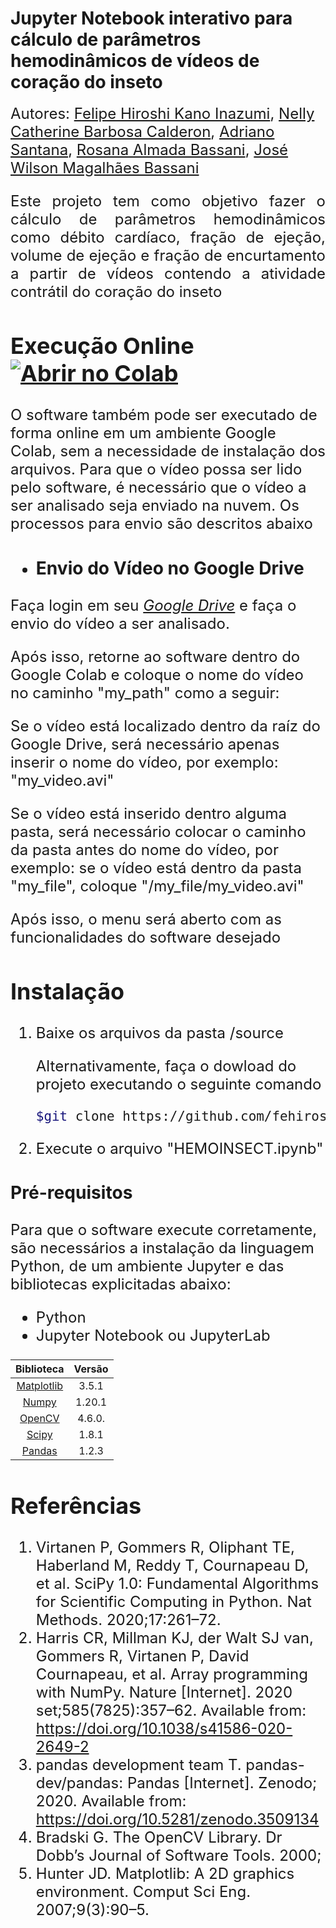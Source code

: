 # Jupyter Notebook interativo para cálculo de parâmetros hemodinâmicos de vídeos de coração do inseto

<font size=5>Autores: [Felipe Hiroshi Kano Inazumi](mailto:f215696@dac.unicamp.br),
[Nelly Catherine Barbosa Calderon](mailto:n160942@dac.unicamp.br), 
[Adriano Santana](mailto:adriano.rsantana@gmail.com),
[Rosana Almada Bassani](mailto:arbassani@unicamp.br), 
[José Wilson Magalhães Bassani](bassani@unicamp.br)

<p style='text-align: justify;'> Este projeto tem como objetivo fazer o cálculo de parâmetros hemodinâmicos como débito cardíaco, fração de ejeção, volume de ejeção e fração de encurtamento a partir de vídeos contendo a atividade contrátil do coração do inseto </p> 

## Execução Online  [![Abrir no Colab](https://colab.research.google.com/assets/colab-badge.svg)](https://colab.research.google.com/github/fehiroshii/JupyterNTB/blob/main/online/google_colab/main_ntb.ipynb)

O software também pode ser executado de forma online em um ambiente Google Colab, sem a necessidade de instalação dos arquivos. Para que o vídeo possa ser lido pelo software, é necessário que o vídeo a ser analisado seja enviado na nuvem. Os processos para envio são descritos abaixo</p>

- ### Envio do Vídeo no Google Drive

Faça login em seu *[Google Drive](https://drive.google.com/drive/u/0/my-drive)* e faça o envio do vídeo a ser analisado.

Após isso, retorne ao software dentro do Google Colab e coloque o nome do vídeo no caminho "my_path" como a seguir: 

Se o vídeo está localizado dentro da raíz do Google Drive, será necessário apenas inserir o nome do vídeo, por exemplo: "my_video.avi"

Se o vídeo está inserido dentro alguma pasta, será necessário colocar o caminho da pasta antes do nome do vídeo, por exemplo: se o vídeo está dentro da pasta "my_file", coloque "/my_file/my_video.avi"


Após isso, o menu  será aberto com as funcionalidades do software desejado


###

## Instalação

1. Baixe os arquivos da pasta /source

   Alternativamente, faça o dowload do projeto executando o seguinte comando

   ```sh
   $git clone https://github.com/fehiroshii/JupyterNTB/
   ```
2. Execute o arquivo "HEMOINSECT.ipynb"




### Pré-requisitos

Para que o software execute corretamente, são necessários a instalação da linguagem Python, de um ambiente Jupyter e das bibliotecas explicitadas abaixo:

- Python  
- Jupyter Notebook ou JupyterLab


| Biblioteca                             |  Versão   |
| :------------------------------------: | :-------: |
| [Matplotlib](https://matplotlib.org/)  | 3.5.1     |
| [Numpy](https://numpy.org/)            |  1.20.1   |
| [OpenCV](https://opencv.org/)          |  4.6.0.   |
| [Scipy](https://scipy.org/)            |  1.8.1    |
| [Pandas](https://pandas.pydata.org/)   | 1.2.3     |

  

## Referências

1.	Virtanen P, Gommers R, Oliphant TE, Haberland M, Reddy T, Cournapeau D, et al. SciPy 1.0: Fundamental Algorithms for Scientific Computing in Python. Nat Methods. 2020;17:261–72. 
2.	Harris CR, Millman KJ, der Walt SJ van, Gommers R, Virtanen P, David Cournapeau, et al. Array programming with NumPy. Nature [Internet]. 2020 set;585(7825):357–62. Available from: https://doi.org/10.1038/s41586-020-2649-2
3.	pandas development team T. pandas-dev/pandas: Pandas [Internet]. Zenodo; 2020. Available from: https://doi.org/10.5281/zenodo.3509134
4.	Bradski G. The OpenCV Library. Dr Dobb’s Journal of Software Tools. 2000; 
5.	Hunter JD. Matplotlib: A 2D graphics environment. Comput Sci Eng. 2007;9(3):90–5. 